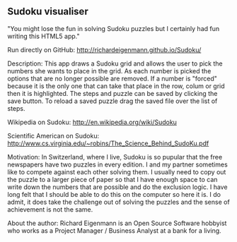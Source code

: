 Sudoku visualiser
-----------------

"You might lose the fun in solving Sudoku puzzles 
but I certainly had fun writing this HTML5 app."


Run directly on GitHub: http://richardeigenmann.github.io/Sudoku/


Description: This app draws a Sudoku grid and allows the user to pick the numbers 
she wants to place in the grid. As each number is picked the options 
that are no longer possible are removed. If a number is "forced" because it
is the only one that can take that place in the row, colum or grid then 
it is highlighted. 
The steps and puzzle can be saved by clicking the save button. To reload
a saved puzzle drag the saved file over the list of steps.


Wikipedia on Sudoku: http://en.wikipedia.org/wiki/Sudoku

Scientific American on Sudoku: http://www.cs.virginia.edu/~robins/The_Science_Behind_SudoKu.pdf


Motivation: In Switzerland, where I live, Sudoku is so pupular that the
free newspapers have two puzzles in every edition. I and my partner sometimes
like to compete against each other solving them. I usually need to copy 
out the puzzle to a larger piece of paper so that I have enough space to 
can write down the numbers that are possible and do the exclusion logic. I have
long felt that I should be able to do this on the computer so here it is. I do 
admit, it does take the challenge out of solving the puzzles and the sense of
achievement is not the same. 

About the author: Richard Eigenmann is an Open Source Software hobbyist who works
as a Project Manager / Business Analyst at a bank for a living.


